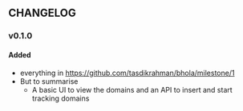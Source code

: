## CHANGELOG

### v0.1.0
#### Added
- everything in https://github.com/tasdikrahman/bhola/milestone/1
- But to summarise
    - A basic UI to view the domains and an API to insert and start tracking domains
